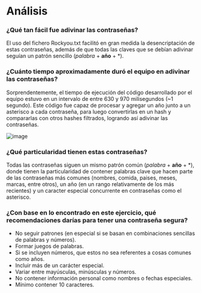 # Análisis

### ¿Qué tan fácil fue adivinar las contraseñas? 
El uso del fichero Rockyou.txt facilitó en gran medida la desencriptación de estas contraseñas, además de que todas las claves que se debían adivinar seguían un patrón sencillo (*palabra* + **año** + *).

### ¿Cuánto tiempo aproximadamente duró el equipo en adivinar las contraseñas?
Sorprendentemente, el tiempo de ejecución del código desarrollado por el equipo estuvo en un intervalo de entre 630 y 970 milisegundos (~1 segundo). Este código fue capaz de procesar y agregar un año junto a un asterisco a cada contraseña, para luego convertirlas en un hash y compararlas con otros hashes filtrados, logrando así adivinar las contraseñas.

![image](https://github.com/user-attachments/assets/ab7c1f5f-909f-4335-8910-bed4a4f81b9c)

### ¿Qué particularidad tienen estas contraseñas? 
Todas las contraseñas siguen un mismo patrón común (*palabra* + **año** + *), donde tienen la particularidad de contener palabras clave que hacen parte de las contraseñas más comunes (nombres, comida, paises, meses, marcas, entre otros), un año (en un rango relativamente de los más recientes) y un caracter especial concurrente en contraseñas como el asterisco.

### ¿Con base en lo encontrado en este ejercicio, qué recomendaciones darías para tener una contraseña segura?
+ No seguir patrones (en especial si se basan en combinaciones sencillas de palabras y números).
+ Formar juegos de palabras.
+ Si se incluyen números, que estos no sea referentes a cosas comunes como años.
+ Incluir más de un carácter especial.
+ Variar entre mayúsculas, minúsculas y números.
+ No contener información personal como nombres o fechas especiales.
+ Mínimo contener 10 caracteres.
